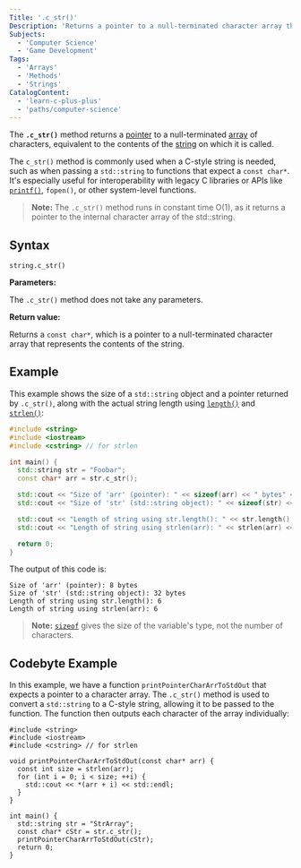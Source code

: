 ```yaml
---
Title: '.c_str()'
Description: 'Returns a pointer to a null-terminated character array that represents the contents of the string.'
Subjects:
  - 'Computer Science'
  - 'Game Development'
Tags:
  - 'Arrays'
  - 'Methods'
  - 'Strings'
CatalogContent:
  - 'learn-c-plus-plus'
  - 'paths/computer-science'
---
```


The **`.c_str()`** method returns a [pointer](https://www.codecademy.com/resources/docs/cpp/pointers) to a null-terminated [array](https://www.codecademy.com/resources/docs/cpp/arrays) of characters, equivalent to the contents of the [string](https://www.codecademy.com/resources/docs/cpp/strings) on which it is called.

The `c_str()` method is commonly used when a C-style string is needed, such as when passing a `std::string` to functions that expect a `const char*`. It's especially useful for interoperability with legacy C libraries or APIs like [`printf()`](https://www.codecademy.com/resources/docs/c/basic-output/printf), `fopen()`, or other system-level functions.

> **Note:** The `.c_str()` method runs in constant time O(1), as it returns a pointer to the internal character array of the std::string.

## Syntax

```pseudo
string.c_str()
```

**Parameters:**

The `.c_str()` method does not take any parameters.

**Return value:**

Returns a `const char*`, which is a pointer to a null-terminated character array that represents the contents of the string.

## Example

This example shows the size of a `std::string` object and a pointer returned by `.c_str()`, along with the actual string length using [`length()`](https://www.codecademy.com/resources/docs/cpp/strings/length) and [`strlen()`](https://www.codecademy.com/resources/docs/c/strings/strlen):

```cpp
#include <string>
#include <iostream>
#include <cstring> // for strlen

int main() {
  std::string str = "Foobar";
  const char* arr = str.c_str();

  std::cout << "Size of 'arr' (pointer): " << sizeof(arr) << " bytes" << std::endl;
  std::cout << "Size of 'str' (std::string object): " << sizeof(str) << " bytes" << std::endl;

  std::cout << "Length of string using str.length(): " << str.length() << std::endl;
  std::cout << "Length of string using strlen(arr): " << strlen(arr) << std::endl;

  return 0;
}
```

The output of this code is:

```shell
Size of 'arr' (pointer): 8 bytes
Size of 'str' (std::string object): 32 bytes
Length of string using str.length(): 6
Length of string using strlen(arr): 6
```

> **Note:** [`sizeof`](https://www.codecademy.com/resources/docs/c/operators/sizeof) gives the size of the variable's type, not the number of characters.

## Codebyte Example

In this example, we have a function `printPointerCharArrToStdOut` that expects a pointer to a character array. The `.c_str()` method is used to convert a `std::string` to a C-style string, allowing it to be passed to the function. The function then outputs each character of the array individually:

```codebyte/cpp
#include <string>
#include <iostream>
#include <cstring> // for strlen

void printPointerCharArrToStdOut(const char* arr) {
  const int size = strlen(arr);
  for (int i = 0; i < size; ++i) {
    std::cout << *(arr + i) << std::endl;
  }
}

int main() {
  std::string str = "StrArray";
  const char* cStr = str.c_str();
  printPointerCharArrToStdOut(cStr);
  return 0;
}
```
